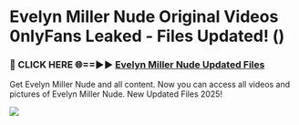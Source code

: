 # Evelyn Miller Nude Original Videos 0nlyFans Leaked - Files Updated! ()

<h3>🔴 CLICK HERE 🌐==►► <a href="https://tinyurl.com/2p9ay9w9" rel="nofollow">Evelyn Miller Nude Updated Files</a></h3>

Get Evelyn Miller Nude and all content. Now you can access all videos and pictures of Evelyn Miller Nude. New Updated Files 2025!

[![](https://i.imgur.com/KQgVmj3.gif)](https://tinyurl.com/2p9ay9w9)
